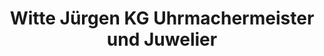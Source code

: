---
title: "Witte Jürgen KG Uhrmachermeister und Juwelier"
url: /hannover/witte-juergen-kg-uhrmachermeister-und-juwelier/
shop: Schmuck
---